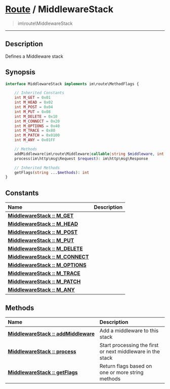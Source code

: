 # [Route](route.md) / MiddlewareStack
 > im\route\MiddlewareStack
____

## Description
Defines a Middleware stack

## Synopsis
```php
interface MiddlewareStack implements im\route\MethodFlags {

    // Inherited Constants
    int M_GET = 0x01
    int M_HEAD = 0x02
    int M_POST = 0x04
    int M_PUT = 0x08
    int M_DELETE = 0x10
    int M_CONNECT = 0x20
    int M_OPTIONS = 0x40
    int M_TRACE = 0x80
    int M_PATCH = 0x0100
    int M_ANY = 0x01FF

    // Methods
    addMiddleware(im\route\Middleware|callable|string $middleware, int $flags = im\route\MethodFlags::M_ANY): void
    process(im\http\msg\Request $request): im\http\msg\Response

    // Inherited Methods
    getFlags(string ...$methods): int
}
```

## Constants
| Name | Description |
| :--- | :---------- |
| [__MiddlewareStack&nbsp;::&nbsp;M\_GET__](route-MiddlewareStack-prop_M_GET.md) |  |
| [__MiddlewareStack&nbsp;::&nbsp;M\_HEAD__](route-MiddlewareStack-prop_M_HEAD.md) |  |
| [__MiddlewareStack&nbsp;::&nbsp;M\_POST__](route-MiddlewareStack-prop_M_POST.md) |  |
| [__MiddlewareStack&nbsp;::&nbsp;M\_PUT__](route-MiddlewareStack-prop_M_PUT.md) |  |
| [__MiddlewareStack&nbsp;::&nbsp;M\_DELETE__](route-MiddlewareStack-prop_M_DELETE.md) |  |
| [__MiddlewareStack&nbsp;::&nbsp;M\_CONNECT__](route-MiddlewareStack-prop_M_CONNECT.md) |  |
| [__MiddlewareStack&nbsp;::&nbsp;M\_OPTIONS__](route-MiddlewareStack-prop_M_OPTIONS.md) |  |
| [__MiddlewareStack&nbsp;::&nbsp;M\_TRACE__](route-MiddlewareStack-prop_M_TRACE.md) |  |
| [__MiddlewareStack&nbsp;::&nbsp;M\_PATCH__](route-MiddlewareStack-prop_M_PATCH.md) |  |
| [__MiddlewareStack&nbsp;::&nbsp;M\_ANY__](route-MiddlewareStack-prop_M_ANY.md) |  |

## Methods
| Name | Description |
| :--- | :---------- |
| [__MiddlewareStack&nbsp;::&nbsp;addMiddleware__](route-MiddlewareStack-addMiddleware.md) | Add a middleware to this stack |
| [__MiddlewareStack&nbsp;::&nbsp;process__](route-MiddlewareStack-process.md) | Start processing the first or next middleware in the stack |
| [__MiddlewareStack&nbsp;::&nbsp;getFlags__](route-MiddlewareStack-getFlags.md) | Return flags based on one or more string methods |
